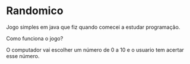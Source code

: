 # Randomico
Jogo simples em java que fiz quando comecei a estudar programação.

Como funciona o jogo?

O computador vai escolher um número de 0 a 10 e o usuario tem acertar esse número.


